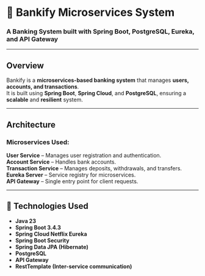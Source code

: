 # 🏦 Bankify Microservices System  

### A Banking System built with **Spring Boot, PostgreSQL, Eureka, and API Gateway**  

---

## **Overview**  
Bankify is a **microservices-based banking system** that manages **users, accounts, and transactions**.  
It is built using **Spring Boot**, **Spring Cloud**, and **PostgreSQL**, ensuring a **scalable** and **resilient** system.

---

## **Architecture**  

###  **Microservices Used**:
**User Service** – Manages user registration and authentication.  
**Account Service** – Handles bank accounts.  
**Transaction Service** – Manages deposits, withdrawals, and transfers.  
**Eureka Server** – Service registry for microservices.  
**API Gateway** – Single entry point for client requests.  

---

## **📌 Technologies Used**  

- **Java 23**  
- **Spring Boot 3.4.3**  
- **Spring Cloud Netflix Eureka**  
- **Spring Boot Security**  
- **Spring Data JPA (Hibernate)**  
- **PostgreSQL**  
- **API Gateway**  
- **RestTemplate (Inter-service communication)**  

